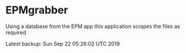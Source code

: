 # EPMgrabber
Using a database from the EPM app this application scrapes the files as required


Latest backup: Sun Sep 22 05:26:02 UTC 2019
